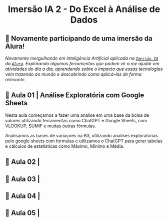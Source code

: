 <p align="center">
  <h1 align="center">Imersão IA 2 -  Do Excel à Análise de Dados</h1>
</p>

## 🤿 Novamente participando de uma imersão da Alura! 

*Novamente mergulhando em Inteligência Artificial aplicada na [`Imersão IA`](https://www.alura.com.br/imersao-ia) da [`Alura`](https://www.alura.com.br/). Explorando algumas ferramentas que podem vir a me ajudar em atividades do dia a dia, aprendendo sobre o impacto que essas tecnologias vem trazendo ao mundo e descobrindo como aplicá-las de forma relevante.*

## 🤖 Aula 01 | Análise Exploratória com Google Sheets

Nesta aula começamos a fazer uma analise em uma base da bolsa de valores utilizando ferramentas como ChatGPT e Google Sheets, com VLOOKUP, SUMIF e muitas outras fórmulas.

Analisamos as bases de variaçoes na B3, utilizando analises exploratorias pelo google sheets com formulas e utilizamos o ChatGPT para gerar tabelas e cálculos de estatísticas como Máximo, Mínimo e Média.

## 🤖 Aula 02 | 

## 🤖 Aula 03 | 

## 🤖 Aula 04 |

## 🤖 Aula 05 |

